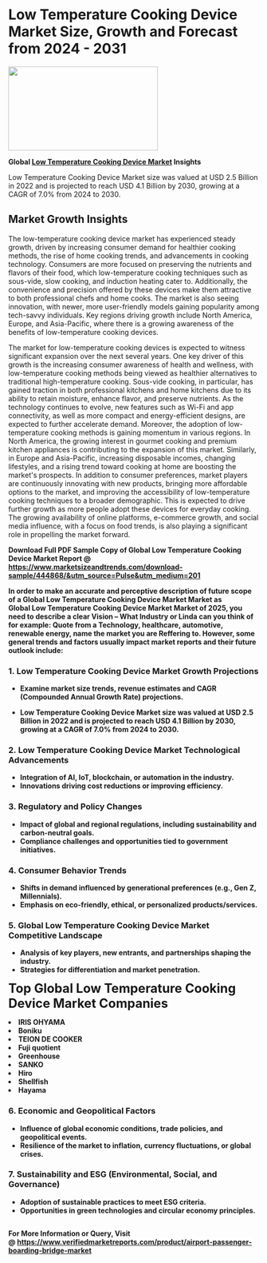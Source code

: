 <H1>Low Temperature Cooking Device Market Size, Growth and Forecast from 2024 - 2031</H1><img class="aligncenter size-medium wp-image-584254" src="https://thirdeyenews.in/wp-content/uploads/2024/09/Global-Market-Research-300x168.jpeg" alt="" width="300" height="168" /><p><strong>Global&nbsp;<a href="https://www.marketsizeandtrends.com/download-sample/444868/&amp;utm_source=Pulse&amp;utm_medium=201">Low Temperature Cooking Device Market</a> Insights</strong></p><p>Low Temperature Cooking Device Market size was valued at USD 2.5 Billion in 2022 and is projected to reach USD 4.1 Billion by 2030, growing at a CAGR of 7.0% from 2024 to 2030.</p><p><h2>Market Growth Insights</h2> <p>The low-temperature cooking device market has experienced steady growth, driven by increasing consumer demand for healthier cooking methods, the rise of home cooking trends, and advancements in cooking technology. Consumers are more focused on preserving the nutrients and flavors of their food, which low-temperature cooking techniques such as sous-vide, slow cooking, and induction heating cater to. Additionally, the convenience and precision offered by these devices make them attractive to both professional chefs and home cooks. The market is also seeing innovation, with newer, more user-friendly models gaining popularity among tech-savvy individuals. Key regions driving growth include North America, Europe, and Asia-Pacific, where there is a growing awareness of the benefits of low-temperature cooking devices.</p> <p><strong></strong></p> <p>The market for low-temperature cooking devices is expected to witness significant expansion over the next several years. One key driver of this growth is the increasing consumer awareness of health and wellness, with low-temperature cooking methods being viewed as healthier alternatives to traditional high-temperature cooking. Sous-vide cooking, in particular, has gained traction in both professional kitchens and home kitchens due to its ability to retain moisture, enhance flavor, and preserve nutrients. As the technology continues to evolve, new features such as Wi-Fi and app connectivity, as well as more compact and energy-efficient designs, are expected to further accelerate demand. Moreover, the adoption of low-temperature cooking methods is gaining momentum in various regions. In North America, the growing interest in gourmet cooking and premium kitchen appliances is contributing to the expansion of this market. Similarly, in Europe and Asia-Pacific, increasing disposable incomes, changing lifestyles, and a rising trend toward cooking at home are boosting the market's prospects. In addition to consumer preferences, market players are continuously innovating with new products, bringing more affordable options to the market, and improving the accessibility of low-temperature cooking techniques to a broader demographic. This is expected to drive further growth as more people adopt these devices for everyday cooking. The growing availability of online platforms, e-commerce growth, and social media influence, with a focus on food trends, is also playing a significant role in propelling the market forward.</p> <p><strong></p><p><span class=""><strong>Download Full PDF Sample Copy of Global Low Temperature Cooking Device Market Report</strong> @ <a href="https://www.marketsizeandtrends.com/download-sample/444868/&amp;utm_source=Pulse&amp;utm_medium=201" target="_blank">https://www.marketsizeandtrends.com/download-sample/444868/&amp;utm_source=Pulse&amp;utm_medium=201</a></span></p><p>In order to make an accurate and perceptive description of future scope of a Global&nbsp;Low Temperature Cooking Device Market Market as Global&nbsp;Low Temperature Cooking Device Market Market of 2025, you need to describe a clear Vision &ndash; What Industry or Linda can you think of for example: Quote from a Technology, healthcare, automotive, renewable energy, name the market you are Reffering to. However, some general trends and factors usually impact market reports and their future outlook include:</p><h3>1.&nbsp;<strong>Low Temperature Cooking Device Market Growth Projections</strong></h3><ul><li>Examine market size trends, revenue estimates and CAGR (Compounded Annual Growth Rate) projections.</li><li><p>Low Temperature Cooking Device Market size was valued at USD 2.5 Billion in 2022 and is projected to reach USD 4.1 Billion by 2030, growing at a CAGR of 7.0% from 2024 to 2030.</p></li></ul><h3>2.&nbsp;<strong>Low Temperature Cooking Device Market Technological Advancements</strong></h3><ul><li>Integration of AI, IoT, blockchain, or automation in the industry.</li><li>Innovations driving cost reductions or improving efficiency.</li></ul><h3>3.&nbsp;<strong>Regulatory and Policy Changes</strong></h3><ul><li>Impact of global and regional regulations, including sustainability and carbon-neutral goals.</li><li>Compliance challenges and opportunities tied to government initiatives.</li></ul><h3>4.&nbsp;<strong>Consumer Behavior Trends</strong></h3><ul><li>Shifts in demand influenced by generational preferences (e.g., Gen Z, Millennials).</li><li>Emphasis on eco-friendly, ethical, or personalized products/services.</li></ul><h3>5.&nbsp;<strong>Global Low Temperature Cooking Device Market Competitive Landscape</strong></h3><ul><li>Analysis of key players, new entrants, and partnerships shaping the industry.</li><li>Strategies for differentiation and market penetration.</li></ul><p data-pm-slice="1 1 []"><span style="color: inherit; font-family: inherit; font-size: 25px;">Top Global Low Temperature Cooking Device Market Companies</span></p><div class="" data-test-id=""><p><li>IRIS OHYAMA</li><li> Boniku</li><li> TEION DE COOKER</li><li> Fuji quotient</li><li> Greenhouse</li><li> SANKO</li><li> Hiro</li><li> Shellfish</li><li> Hayama</li></p></div><h3>6.&nbsp;<strong>Economic and Geopolitical Factors</strong></h3><ul><li>Influence of global economic conditions, trade policies, and geopolitical events.</li><li>Resilience of the market to inflation, currency fluctuations, or global crises.</li></ul><h3>7.&nbsp;<strong>Sustainability and ESG (Environmental, Social, and Governance)</strong></h3><ul><li>Adoption of sustainable practices to meet ESG criteria.</li><li>Opportunities in green technologies and circular economy principles.</li></ul><h2><strong style="font-size: 14px;">For More Information or Query, Visit @&nbsp;</strong><a style="background-color: #ffffff; font-size: 14px;" href="https://www.marketsizeandtrends.com/report/low-temperature-cooking-device-market/" target="_blank">https://www.verifiedmarketreports.com/product/airport-passenger-boarding-bridge-market</a></h2>
